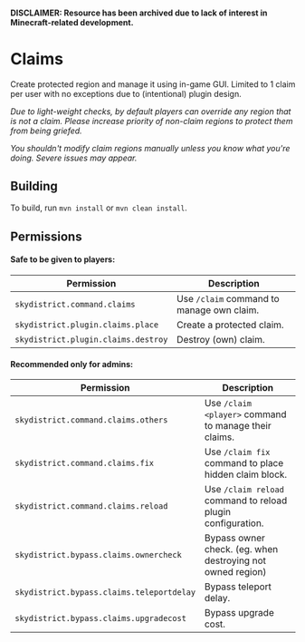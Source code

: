 #### DISCLAIMER: Resource has been archived due to lack of interest in Minecraft-related development.

# Claims
Create protected region and manage it using in-game GUI. Limited to 1 claim per user with no exceptions due to (intentional) plugin design.

*Due to light-weight checks, by default players can override any region that is not a claim. Please increase priority of non-claim regions to protect them from being griefed.*

*You shouldn't modify claim regions manually unless you know what you're doing. Severe issues may appear.*

## Building
To build, run `mvn install` or `mvn clean install`.

## Permissions
#### Safe to be given to players:
Permission | Description
--- | ---
`skydistrict.command.claims` | Use `/claim` command to manage own claim.
`skydistrict.plugin.claims.place` | Create a protected claim.
`skydistrict.plugin.claims.destroy` | Destroy (own) claim.

#### Recommended only for admins:
Permission | Description
--- | ---
`skydistrict.command.claims.others` | Use `/claim <player>` command to manage their claims.
`skydistrict.command.claims.fix` | Use `/claim fix` command to place hidden claim block.
`skydistrict.command.claims.reload` | Use `/claim reload` command to reload plugin configuration.
`skydistrict.bypass.claims.ownercheck` | Bypass owner check. (eg. when destroying not owned region)
`skydistrict.bypass.claims.teleportdelay` | Bypass teleport delay.
`skydistrict.bypass.claims.upgradecost` | Bypass upgrade cost.
